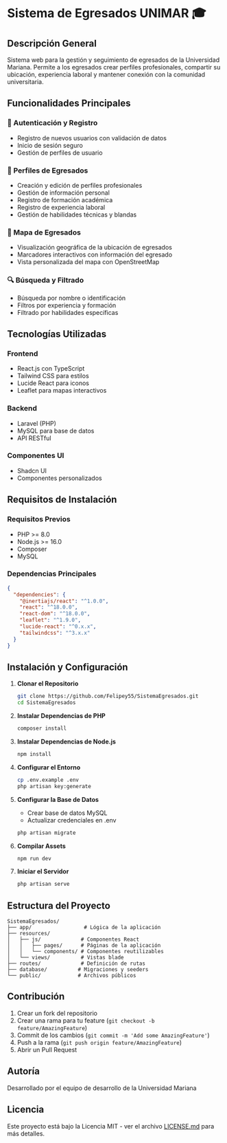 ﻿# Sistema de Egresados UNIMAR 🎓

## Descripción General
Sistema web para la gestión y seguimiento de egresados de la Universidad Mariana. Permite a los egresados crear perfiles profesionales, compartir su ubicación, experiencia laboral y mantener conexión con la comunidad universitaria.

## Funcionalidades Principales

### 🔐 Autenticación y Registro
- Registro de nuevos usuarios con validación de datos
- Inicio de sesión seguro
- Gestión de perfiles de usuario

### 👤 Perfiles de Egresados
- Creación y edición de perfiles profesionales
- Gestión de información personal
- Registro de formación académica
- Registro de experiencia laboral
- Gestión de habilidades técnicas y blandas

### 📍 Mapa de Egresados
- Visualización geográfica de la ubicación de egresados
- Marcadores interactivos con información del egresado
- Vista personalizada del mapa con OpenStreetMap

### 🔍 Búsqueda y Filtrado
- Búsqueda por nombre o identificación
- Filtros por experiencia y formación
- Filtrado por habilidades específicas

## Tecnologías Utilizadas

### Frontend
- React.js con TypeScript
- Tailwind CSS para estilos
- Lucide React para iconos
- Leaflet para mapas interactivos

### Backend
- Laravel (PHP)
- MySQL para base de datos
- API RESTful

### Componentes UI
- Shadcn UI
- Componentes personalizados

## Requisitos de Instalación

### Requisitos Previos
- PHP >= 8.0
- Node.js >= 16.0
- Composer
- MySQL

### Dependencias Principales
```json
{
  "dependencies": {
    "@inertiajs/react": "^1.0.0",
    "react": "^18.0.0",
    "react-dom": "^18.0.0",
    "leaflet": "^1.9.0",
    "lucide-react": "^0.x.x",
    "tailwindcss": "^3.x.x"
  }
}
```

## Instalación y Configuración

1. **Clonar el Repositorio**
   ```bash
   git clone https://github.com/Felipey55/SistemaEgresados.git
   cd SistemaEgresados
   ```

2. **Instalar Dependencias de PHP**
   ```bash
   composer install
   ```

3. **Instalar Dependencias de Node.js**
   ```bash
   npm install
   ```

4. **Configurar el Entorno**
   ```bash
   cp .env.example .env
   php artisan key:generate
   ```

5. **Configurar la Base de Datos**
   - Crear base de datos MySQL
   - Actualizar credenciales en .env
   ```bash
   php artisan migrate
   ```

6. **Compilar Assets**
   ```bash
   npm run dev
   ```

7. **Iniciar el Servidor**
   ```bash
   php artisan serve
   ```

## Estructura del Proyecto

```
SistemaEgresados/
├── app/                 # Lógica de la aplicación
├── resources/
│   ├── js/             # Componentes React
│   │   ├── pages/      # Páginas de la aplicación
│   │   └── components/ # Componentes reutilizables
│   └── views/          # Vistas blade
├── routes/             # Definición de rutas
├── database/          # Migraciones y seeders
└── public/            # Archivos públicos
```

## Contribución
1. Crear un fork del repositorio
2. Crear una rama para tu feature (`git checkout -b feature/AmazingFeature`)
3. Commit de los cambios (`git commit -m 'Add some AmazingFeature'`)
4. Push a la rama (`git push origin feature/AmazingFeature`)
5. Abrir un Pull Request

## Autoría
Desarrollado por el equipo de desarrollo de la Universidad Mariana

## Licencia
Este proyecto está bajo la Licencia MIT - ver el archivo [LICENSE.md](LICENSE.md) para más detalles.
